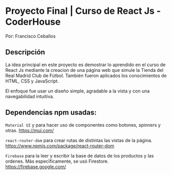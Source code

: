 # Proyecto Final | Curso de React Js - CoderHouse

Por: Francisco Ceballos

## Descripción

La idea principal en este proyecto es demostrar lo aprendido en el curso de React Js mediante la creacion de una página web que simule la Tienda del Real Madrid Club de Fútbol. También fueron aplicados los conocimientos de HTML, CSS y JavaScript.

El enfoque fue usar un diseño simple, agradable a la vista y con una navegabilidad intuitiva.

## Dependencias npm usadas:

`Material UI` y para hacer uso de componentes como botones, spinners y otras. https://mui.com/

`react-router-dom` para crear rutas de distintas las vistas de la página. https://www.npmjs.com/package/react-router-dom

`Firebase` para la leer y escribir la base de datos de los productos y las ordenes. Más especīficamente, se usó Firestore. https://firebase.google.com/

